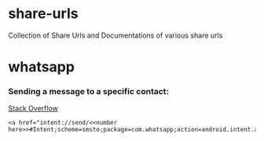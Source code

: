 # share-urls
Collection of Share Urls and Documentations of various share urls


# whatsapp 

### Sending a message to a specific contact:
[Stack Overflow](http://stackoverflow.com/questions/21500570/start-whatsapp-from-url-href-with-custom-text-content)
```
<a href="intent://send/<<number here>>#Intent;scheme=smsto;package=com.whatsapp;action=android.intent.action.SENDTO;end">
```

